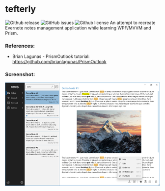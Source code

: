 # tefterly
![Github release](https://img.shields.io/github/release/nelinory/tefterly.svg?label=latest%20version&style=flat-square)
![GitHub issues](https://img.shields.io/github/issues/nelinory/tefterly.svg?style=flat-square)
![Github license](https://img.shields.io/github/license/nelinory/tefterly.svg?style=flat-square)
An attempt to recreate Evernote notes management application while learning WPF/MVVM and Prism.

### References:
- Brian Lagunas - PrismOutlook tutorial: https://github.com/brianlagunas/PrismOutlook
 
### Screenshot:
<img src="Screenshot.png" alt="Screenshot" width="900"/>